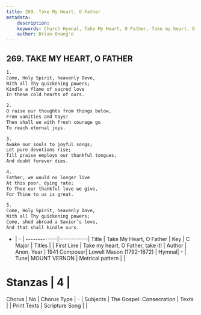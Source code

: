 ```yaml
---
title: 269. Take My Heart, O Father
metadata:
    description: 
    keywords: Church Hymnal, Take My Heart, O Father, Take my heart, O Father, take it!, 
    author: Brian Onang'o
---
```



## 269. TAKE MY HEART, O FATHER

```txt
1.
Come, Holy Spirit, heavenly Dove,
With all Thy quickening powers;
Kindle a flame of sacred love
In these cold hearts of ours.

2.
O raise our thoughts from things below,
From vanities and toys!
Then shall we with fresh courage go
To reach eternal joys.

3.
Awake our souls to joyful songs;
Let pure devotions rise;
Till praise employs our thankful tongues,
And doubt forever dies.

4.
Father, we would no longer live
At this poor, dying rate;
To Thee our thankful love we give,
For Thine to us is great.

5.
Come, Holy Spirit, heavenly Dove,
With all Thy quickening powers;
Come, shed abroad a Savior’s love,
And that shall kindle ours.
```

- |   -  |
-------------|------------|
Title | Take My Heart, O Father |
Key | C Major |
Titles |  |
First Line | Take my heart, O Father, take it! |
Author | Anon.
Year | 1941
Composer| Lowell Mason (1792-1872) |
Hymnal|  - |
Tune| MOUNT VERNON |
Metrical pattern | |
# Stanzas | 4 |
Chorus | No |
Chorus Type | - |
Subjects | The Gospel: Consecration |
Texts |  |
Print Texts | 
Scripture Song |  |
  
